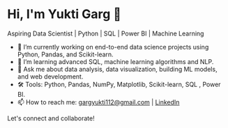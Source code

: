 # Hi, I'm Yukti Garg 👋

Aspiring Data Scientist | Python | SQL | Power BI | Machine Learning

- 🔭 I’m currently working on end-to-end data science projects using Python, Pandas, and Scikit-learn.
- 🌱 I’m learning advanced SQL, machine learning algorithms and NLP.
- 💬 Ask me about data analysis, data visualization, building ML models, and web development.
- 🛠️ Tools: Python, Pandas, NumPy, Matplotlib, Scikit-learn, SQL , Power BI.
- 📫 How to reach me: gargyukti112@gmail.com | [LinkedIn](https://www.linkedin.com/in/yukti-garg-8397b4218/)

Let's connect and collaborate!

<!--
**YukiP7/YukiP7** is a ✨ _special_ ✨ repository because its `README.md` (this file) appears on your GitHub profile.

Here are some ideas to get you started:

- 🔭 I’m currently working on ...
- 🌱 I’m currently learning ...
- 👯 I’m looking to collaborate on ...
- 🤔 I’m looking for help with ...
- 💬 Ask me about ...
- 📫 How to reach me: ...
- 😄 Pronouns: ...
- ⚡ Fun fact: ...
-->
